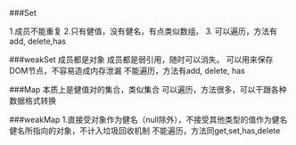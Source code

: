 ###Set

1.成员不能重复
2.只有健值，没有健名，有点类似数组。
3. 可以遍历，方法有add, delete,has

###weakSet
成员都是对象
成员都是弱引用，随时可以消失。 可以用来保存DOM节点，不容易造成内存泄漏
不能遍历，方法有add, delete, has

###Map
本质上是健值对的集合，类似集合
可以遍历，方法很多，可以干跟各种数据格式转换

###weakMap
1.直接受对象作为健名（null除外），不接受其他类型的值作为健名
健名所指向的对象，不计入垃圾回收机制
不能遍历，方法同get,set,has,delete
